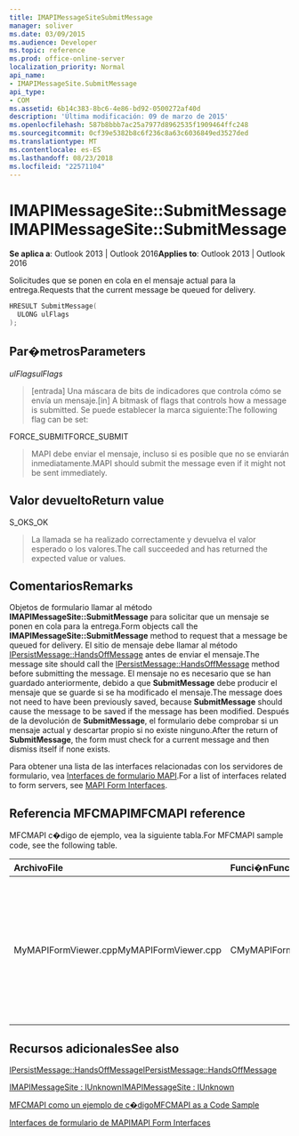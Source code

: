 ```yaml
---
title: IMAPIMessageSiteSubmitMessage
manager: soliver
ms.date: 03/09/2015
ms.audience: Developer
ms.topic: reference
ms.prod: office-online-server
localization_priority: Normal
api_name:
- IMAPIMessageSite.SubmitMessage
api_type:
- COM
ms.assetid: 6b14c383-8bc6-4e86-bd92-0500272af40d
description: 'Última modificación: 09 de marzo de 2015'
ms.openlocfilehash: 587b8bbb7ac25a7977d8962535f1909464ffc248
ms.sourcegitcommit: 0cf39e5382b8c6f236c8a63c6036849ed3527ded
ms.translationtype: MT
ms.contentlocale: es-ES
ms.lasthandoff: 08/23/2018
ms.locfileid: "22571104"
---
```

# <a name="imapimessagesitesubmitmessage"></a><span data-ttu-id="f2cd7-103">IMAPIMessageSite::SubmitMessage</span><span class="sxs-lookup"><span data-stu-id="f2cd7-103">IMAPIMessageSite::SubmitMessage</span></span>

  
  
<span data-ttu-id="f2cd7-104">**Se aplica a**: Outlook 2013 | Outlook 2016</span><span class="sxs-lookup"><span data-stu-id="f2cd7-104">**Applies to**: Outlook 2013 | Outlook 2016</span></span> 
  
<span data-ttu-id="f2cd7-105">Solicitudes que se ponen en cola en el mensaje actual para la entrega.</span><span class="sxs-lookup"><span data-stu-id="f2cd7-105">Requests that the current message be queued for delivery.</span></span>
  
```cpp
HRESULT SubmitMessage(
  ULONG ulFlags
);
```

## <a name="parameters"></a><span data-ttu-id="f2cd7-106">Par�metros</span><span class="sxs-lookup"><span data-stu-id="f2cd7-106">Parameters</span></span>

 <span data-ttu-id="f2cd7-107">_ulFlags_</span><span class="sxs-lookup"><span data-stu-id="f2cd7-107">_ulFlags_</span></span>
  
> <span data-ttu-id="f2cd7-108">[entrada] Una máscara de bits de indicadores que controla cómo se envía un mensaje.</span><span class="sxs-lookup"><span data-stu-id="f2cd7-108">[in] A bitmask of flags that controls how a message is submitted.</span></span> <span data-ttu-id="f2cd7-109">Se puede establecer la marca siguiente:</span><span class="sxs-lookup"><span data-stu-id="f2cd7-109">The following flag can be set:</span></span>
    
<span data-ttu-id="f2cd7-110">FORCE_SUBMIT</span><span class="sxs-lookup"><span data-stu-id="f2cd7-110">FORCE_SUBMIT</span></span> 
  
> <span data-ttu-id="f2cd7-111">MAPI debe enviar el mensaje, incluso si es posible que no se enviarán inmediatamente.</span><span class="sxs-lookup"><span data-stu-id="f2cd7-111">MAPI should submit the message even if it might not be sent immediately.</span></span>
    
## <a name="return-value"></a><span data-ttu-id="f2cd7-112">Valor devuelto</span><span class="sxs-lookup"><span data-stu-id="f2cd7-112">Return value</span></span>

<span data-ttu-id="f2cd7-113">S_OK</span><span class="sxs-lookup"><span data-stu-id="f2cd7-113">S_OK</span></span> 
  
> <span data-ttu-id="f2cd7-114">La llamada se ha realizado correctamente y devuelva el valor esperado o los valores.</span><span class="sxs-lookup"><span data-stu-id="f2cd7-114">The call succeeded and has returned the expected value or values.</span></span>
    
## <a name="remarks"></a><span data-ttu-id="f2cd7-115">Comentarios</span><span class="sxs-lookup"><span data-stu-id="f2cd7-115">Remarks</span></span>

<span data-ttu-id="f2cd7-116">Objetos de formulario llamar al método **IMAPIMessageSite::SubmitMessage** para solicitar que un mensaje se ponen en cola para la entrega.</span><span class="sxs-lookup"><span data-stu-id="f2cd7-116">Form objects call the **IMAPIMessageSite::SubmitMessage** method to request that a message be queued for delivery.</span></span> <span data-ttu-id="f2cd7-117">El sitio de mensaje debe llamar al método [IPersistMessage::HandsOffMessage](ipersistmessage-handsoffmessage.md) antes de enviar el mensaje.</span><span class="sxs-lookup"><span data-stu-id="f2cd7-117">The message site should call the [IPersistMessage::HandsOffMessage](ipersistmessage-handsoffmessage.md) method before submitting the message.</span></span> <span data-ttu-id="f2cd7-118">El mensaje no es necesario que se han guardado anteriormente, debido a que **SubmitMessage** debe producir el mensaje que se guarde si se ha modificado el mensaje.</span><span class="sxs-lookup"><span data-stu-id="f2cd7-118">The message does not need to have been previously saved, because **SubmitMessage** should cause the message to be saved if the message has been modified.</span></span> <span data-ttu-id="f2cd7-119">Después de la devolución de **SubmitMessage**, el formulario debe comprobar si un mensaje actual y descartar propio si no existe ninguno.</span><span class="sxs-lookup"><span data-stu-id="f2cd7-119">After the return of **SubmitMessage**, the form must check for a current message and then dismiss itself if none exists.</span></span> 
  
<span data-ttu-id="f2cd7-120">Para obtener una lista de las interfaces relacionadas con los servidores de formulario, vea [Interfaces de formulario MAPI](mapi-form-interfaces.md).</span><span class="sxs-lookup"><span data-stu-id="f2cd7-120">For a list of interfaces related to form servers, see [MAPI Form Interfaces](mapi-form-interfaces.md).</span></span>
  
## <a name="mfcmapi-reference"></a><span data-ttu-id="f2cd7-121">Referencia MFCMAPI</span><span class="sxs-lookup"><span data-stu-id="f2cd7-121">MFCMAPI reference</span></span>

<span data-ttu-id="f2cd7-122">MFCMAPI c�digo de ejemplo, vea la siguiente tabla.</span><span class="sxs-lookup"><span data-stu-id="f2cd7-122">For MFCMAPI sample code, see the following table.</span></span>
  
|<span data-ttu-id="f2cd7-123">**Archivo**</span><span class="sxs-lookup"><span data-stu-id="f2cd7-123">**File**</span></span>|<span data-ttu-id="f2cd7-124">**Funci�n**</span><span class="sxs-lookup"><span data-stu-id="f2cd7-124">**Function**</span></span>|<span data-ttu-id="f2cd7-125">**Comentario**</span><span class="sxs-lookup"><span data-stu-id="f2cd7-125">**Comment**</span></span>|
|:-----|:-----|:-----|
|<span data-ttu-id="f2cd7-126">MyMAPIFormViewer.cpp</span><span class="sxs-lookup"><span data-stu-id="f2cd7-126">MyMAPIFormViewer.cpp</span></span>  <br/> |<span data-ttu-id="f2cd7-127">CMyMAPIFormViewer::SubmitMessage</span><span class="sxs-lookup"><span data-stu-id="f2cd7-127">CMyMAPIFormViewer::SubmitMessage</span></span>  <br/> |<span data-ttu-id="f2cd7-128">MFCMAPI utiliza el método **IMAPIMessageSite::SubmitMessage** para guardar el mensaje.</span><span class="sxs-lookup"><span data-stu-id="f2cd7-128">MFCMAPI uses the **IMAPIMessageSite::SubmitMessage** method to save the message.</span></span> <span data-ttu-id="f2cd7-129">En primer lugar, llama al método **IPersistMessage::HandsOffMessage** y, a continuación, se llama **SubmitMessage**.</span><span class="sxs-lookup"><span data-stu-id="f2cd7-129">First, it calls the **IPersistMessage::HandsOffMessage** method, and then it calls **SubmitMessage**.</span></span>  <br/> |
   
## <a name="see-also"></a><span data-ttu-id="f2cd7-130">Recursos adicionales</span><span class="sxs-lookup"><span data-stu-id="f2cd7-130">See also</span></span>



[<span data-ttu-id="f2cd7-131">IPersistMessage::HandsOffMessage</span><span class="sxs-lookup"><span data-stu-id="f2cd7-131">IPersistMessage::HandsOffMessage</span></span>](ipersistmessage-handsoffmessage.md)
  
[<span data-ttu-id="f2cd7-132">IMAPIMessageSite : IUnknown</span><span class="sxs-lookup"><span data-stu-id="f2cd7-132">IMAPIMessageSite : IUnknown</span></span>](imapimessagesiteiunknown.md)


[<span data-ttu-id="f2cd7-133">MFCMAPI como un ejemplo de c�digo</span><span class="sxs-lookup"><span data-stu-id="f2cd7-133">MFCMAPI as a Code Sample</span></span>](mfcmapi-as-a-code-sample.md)
  
[<span data-ttu-id="f2cd7-134">Interfaces de formulario de MAPI</span><span class="sxs-lookup"><span data-stu-id="f2cd7-134">MAPI Form Interfaces</span></span>](mapi-form-interfaces.md)

